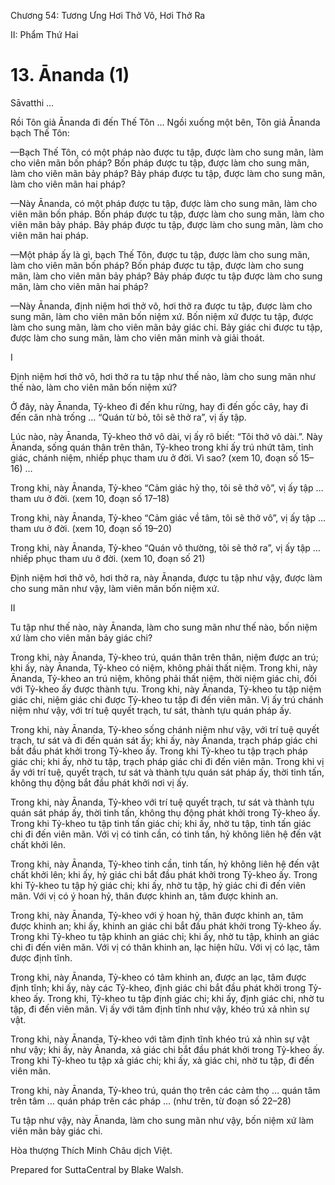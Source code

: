  

Chương 54: Tương Ưng Hơi Thở Vô, Hơi Thở Ra

II: Phẩm Thứ Hai

# 13\. Ānanda (1)

Sāvatthi …

Rồi Tôn giả Ānanda đi đến Thế Tôn … Ngồi xuống một bên, Tôn giả Ānanda bạch Thế Tôn:

—Bạch Thế Tôn, có một pháp nào được tu tập, được làm cho sung mãn, làm cho viên mãn bốn pháp? Bốn pháp được tu tập, được làm cho sung mãn, làm cho viên mãn bảy pháp? Bảy pháp được tu tập, được làm cho sung mãn, làm cho viên mãn hai pháp?

—Này Ānanda, có một pháp được tu tập, được làm cho sung mãn, làm cho viên mãn bốn pháp. Bốn pháp được tu tập, được làm cho sung mãn, làm cho viên mãn bảy pháp. Bảy pháp được tu tập, được làm cho sung mãn, làm cho viên mãn hai pháp.

—Một pháp ấy là gì, bạch Thế Tôn, được tu tập, được làm cho sung mãn, làm cho viên mãn bốn pháp? Bốn pháp được tu tập, được làm cho sung mãn, làm cho viên mãn bảy pháp? Bảy pháp được tu tập được làm cho sung mãn, làm cho viên mãn hai pháp?

—Này Ānanda, định niệm hơi thở vô, hơi thở ra được tu tập, được làm cho sung mãn, làm cho viên mãn bốn niệm xứ. Bốn niệm xứ được tu tập, được làm cho sung mãn, làm cho viên mãn bảy giác chi. Bảy giác chi được tu tập, được làm cho sung mãn, làm cho viên mãn minh và giải thoát.

I

Ðịnh niệm hơi thở vô, hơi thở ra tu tập như thế nào, làm cho sung mãn như thế nào, làm cho viên mãn bốn niệm xứ?

Ở đây, này Ānanda, Tỷ-kheo đi đến khu rừng, hay đi đến gốc cây, hay đi đến căn nhà trống … “Quán từ bỏ, tôi sẽ thở ra”, vị ấy tập.

Lúc nào, này Ānanda, Tỷ-kheo thở vô dài, vị ấy rõ biết: “Tôi thở vô dài.”. Này Ānanda, sống quán thân trên thân, Tỷ-kheo trong khi ấy trú nhứt tâm, tỉnh giác, chánh niệm, nhiếp phục tham ưu ở đời. Vì sao? (xem 10, đoạn số 15–16) …

Trong khi, này Ānanda, Tỷ-kheo “Cảm giác hỷ thọ, tôi sẽ thở vô”, vị ấy tập … tham ưu ở đời. (xem 10, đoạn số 17–18)

Trong khi, này Ānanda, Tỷ-kheo “Cảm giác về tâm, tôi sẽ thở vô”, vị ấy tập … tham ưu ở đời. (xem 10, đoạn số 19–20)

Trong khi, này Ānanda, Tỷ-kheo “Quán vô thường, tôi sẽ thở ra”, vị ấy tập … nhiếp phục tham ưu ở đời. (xem 10, đoạn số 21)

Ðịnh niệm hơi thở vô, hơi thở ra, này Ānanda, được tu tập như vậy, được làm cho sung mãn như vậy, làm viên mãn bốn niệm xứ.

II

Tu tập như thế nào, này Ānanda, làm cho sung mãn như thế nào, bốn niệm xứ làm cho viên mãn bảy giác chi?

Trong khi, này Ānanda, Tỷ-kheo trú, quán thân trên thân, niệm được an trú; khi ấy, này Ānanda, Tỷ-kheo có niệm, không phải thất niệm. Trong khi, này Ānanda, Tỷ-kheo an trú niệm, không phải thất niệm, thời niệm giác chi, đối với Tỷ-kheo ấy được thành tựu. Trong khi, này Ānanda, Tỷ-kheo tu tập niệm giác chi, niệm giác chi được Tỷ-kheo tu tập đi đến viên mãn. Vị ấy trú chánh niệm như vậy, với trí tuệ quyết trạch, tư sát, thành tựu quán pháp ấy.

Trong khi, này Ānanda, Tỷ-kheo sống chánh niệm như vậy, với trí tuệ quyết trạch, tư sát và đi đến quán sát ấy; khi ấy, này Ānanda, trạch pháp giác chi bắt đầu phát khởi trong Tỷ-kheo ấy. Trong khi Tỷ-kheo tu tập trạch pháp giác chi; khi ấy, nhờ tu tập, trạch pháp giác chi đi đến viên mãn. Trong khi vị ấy với trí tuệ, quyết trạch, tư sát và thành tựu quán sát pháp ấy, thời tinh tấn, không thụ động bắt đầu phát khởi nơi vị ấy.

Trong khi, này Ānanda, Tỷ-kheo với trí tuệ quyết trạch, tư sát và thành tựu quán sát pháp ấy, thời tinh tấn, không thụ động phát khởi trong Tỷ-kheo ấy. Trong khi Tỷ-kheo tu tập tinh tấn giác chi; khi ấy, nhờ tu tập, tinh tấn giác chi đi đến viên mãn. Với vị có tinh cần, có tinh tấn, hỷ không liên hệ đến vật chất khởi lên.

Trong khi, này Ānanda, Tỷ-kheo tinh cần, tinh tấn, hỷ không liên hệ đến vật chất khởi lên; khi ấy, hỷ giác chi bắt đầu phát khởi trong Tỷ-kheo ấy. Trong khi Tỷ-kheo tu tập hỷ giác chi; khi ấy, nhờ tu tập, hỷ giác chi đi đến viên mãn. Với vị có ý hoan hỷ, thân được khinh an, tâm được khinh an.

Trong khi, này Ānanda, Tỷ-kheo với ý hoan hỷ, thân được khinh an, tâm được khinh an; khi ấy, khinh an giác chi bắt đầu phát khởi trong Tỷ-kheo ấy. Trong khi Tỷ-kheo tu tập khinh an giác chi; khi ấy, nhờ tu tập, khinh an giác chi đi đến viên mãn. Với vị có thân khinh an, lạc hiện hữu. Với vị có lạc, tâm được định tĩnh.

Trong khi, này Ānanda, Tỷ-kheo có tâm khinh an, được an lạc, tâm được định tĩnh; khi ấy, này các Tỷ-kheo, định giác chi bắt đầu phát khởi trong Tỷ-kheo ấy. Trong khi, Tỷ-kheo tu tập định giác chi; khi ấy, định giác chi, nhờ tu tập, đi đến viên mãn. Vị ấy với tâm định tĩnh như vậy, khéo trú xả nhìn sự vật.

Trong khi, này Ānanda, Tỷ-kheo với tâm định tĩnh khéo trú xả nhìn sự vật như vậy; khi ấy, này Ānanda, xả giác chi bắt đầu phát khởi trong Tỷ-kheo ấy. Trong khi Tỷ-kheo tu tập xả giác chi; khi ấy, xả giác chi, nhờ tu tập, đi đến viên mãn.

Trong khi, này Ānanda, Tỷ-kheo trú, quán thọ trên các cảm thọ … quán tâm trên tâm … quán pháp trên các pháp … (như trên, từ đoạn số 22–28)

Tu tập như vậy, này Ānanda, làm cho sung mãn như vậy, bốn niệm xứ làm viên mãn bảy giác chi.

Hòa thượng Thích Minh Châu dịch Việt.

Prepared for SuttaCentral by Blake Walsh.